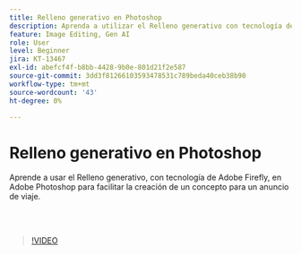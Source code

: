 ```yaml
---
title: Relleno generativo en Photoshop
description: Aprenda a utilizar el Relleno generativo con tecnología de Adobe Firefly
feature: Image Editing, Gen AI
role: User
level: Beginner
jira: KT-13467
exl-id: abefcf4f-b8bb-4428-9b0e-801d21f2e587
source-git-commit: 3dd3f81266103593478531c789beda40ceb38b90
workflow-type: tm+mt
source-wordcount: '43'
ht-degree: 0%

---
```


# Relleno generativo en Photoshop

Aprende a usar el Relleno generativo, con tecnología de Adobe Firefly, en Adobe Photoshop para facilitar la creación de un concepto para un anuncio de viaje.

<br> 

>[!VIDEO](https://video.tv.adobe.com/v/3420537?quality=12&learn=on&hidetitle=true)
